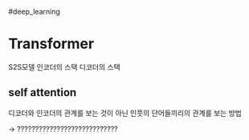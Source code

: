 #deep_learning 

# Transformer
S2S모델
인코더의 스택
디코더의 스택
## self attention
디코더와 인코더의 관계를 보는 것이 아닌
인풋의 단어들끼리의 관계를 보는 방법

-> 
????????????????????????????


